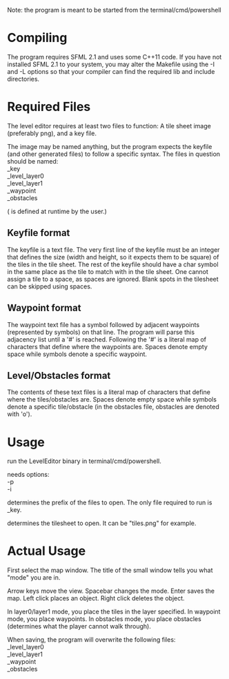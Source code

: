 Note: the program is meant to be started from the terminal/cmd/powershell

# Compiling

The program requires SFML 2.1 and uses some C++11 code.
If you have not installed SFML 2.1 to your system, you may alter the
Makefile using the -I and -L options so that your compiler can find
the required lib and include directories.

# Required Files

The level editor requires at least two files to function:
A tile sheet image (preferably png), and a key file.

The image may be named anything, but the program expects the keyfile (and
other generated files) to follow a specific syntax.
The files in question should be named:  
<prefix>_key  
<prefix>_level_layer0  
<prefix>_level_layer1  
<prefix>_waypoint  
<prefix>_obstacles

(<prefix> is defined at runtime by the user.)

## Keyfile format

The keyfile is a text file.
The very first line of the keyfile must be an integer that defines the size
(width and height, so it expects them to be square) of the tiles in the tile
sheet.
The rest of the keyfile should have a char symbol in the same place as the
tile to match with in the tile sheet. One cannot assign a tile to a space,
as spaces are ignored. Blank spots in the tilesheet can be skipped using
spaces.

## Waypoint format

The waypoint text file has a symbol followed by adjacent waypoints
(represented by symbols) on that line. The program will parse this
adjacency list until a '#' is reached. Following the '#' is a literal
map of characters that define where the waypoints are. Spaces denote
empty space while symbols denote a specific waypoint.

## Level/Obstacles format

The contents of these text files is a literal map of characters that define
where the tiles/obstacles are. Spaces denote empty space while symbols denote
a specific tile/obstacle (in the obstacles file, obstacles are denoted with
'o').


# Usage

run the LevelEditor binary in terminal/cmd/powershell.

needs options:  
-p <prefix>  
-i <tilesheet>

<prefix> determines the prefix of the files to open.
The only file required to run is <prefix>_key.

<tilesheet> determines the tilesheet to open.
It can be "tiles.png" for example.

# Actual Usage

First select the map window.
The title of the small window tells you what "mode" you are in.

Arrow keys move the view.
Spacebar changes the mode.
Enter saves the map.
Left click places an object.
Right click deletes the object.

In layer0/layer1 mode, you place the tiles in the layer specified.
In waypoint mode, you place waypoints.
In obstacles mode, you place obstacles (determines what the player cannot walk through).

When saving, the program will overwrite the following files:  
<prefix>_level_layer0  
<prefix>_level_layer1  
<prefix>_waypoint  
<prefix>_obstacles
